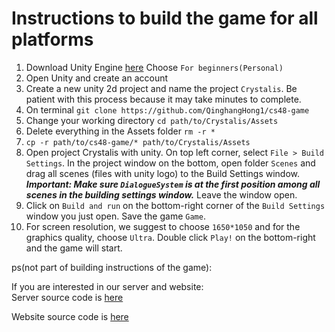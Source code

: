 # Instructions to build the game for all platforms

 1. Download Unity Engine [here](https://store.unity.com/?_ga=2.255587848.1879503588.1559359244-2090126118.1559359244)
      Choose `For beginners(Personal)`
 2. Open Unity and create an account</li>
 3. Create a new unity 2d project and name the project `Crystalis`. Be patient with this process because it may take minutes to complete.
 4. On terminal
  `git clone https://github.com/QinghangHong1/cs48-game`
 5. Change your working directory `cd path/to/Crystalis/Assets`
 6. Delete everything in the Assets folder `rm -r *`
 7. `cp -r path/to/cs48-game/* path/to/Crystalis/Assets`
 8. Open project Crystalis with unity. 
 On top left corner, select `File > Build Settings`. In the project window on the bottom, open folder `Scenes` and drag all scenes (files with unity logo) to the Build Settings window. 
 ***Important: Make sure `DialogueSystem` is at the first position among all scenes in the building settings window.*** Leave the window open.
 9. Click on `Build and run` on the bottom-right corner of the `Build Settings` window you just open. Save the game `Game`.
 10. For screen resolution, we suggest to choose `1650*1050` and for the graphics quality, choose `Ultra`. Double click `Play!` on the bottom-right and the game will start.

ps(not part of building instructions of the game):

If you are interested in our server and website:     
Server source code is [here](https://github.com/QinghangHong1/crystalis)

Website source code is [here](https://github.com/QinghangHong1/game-website)
